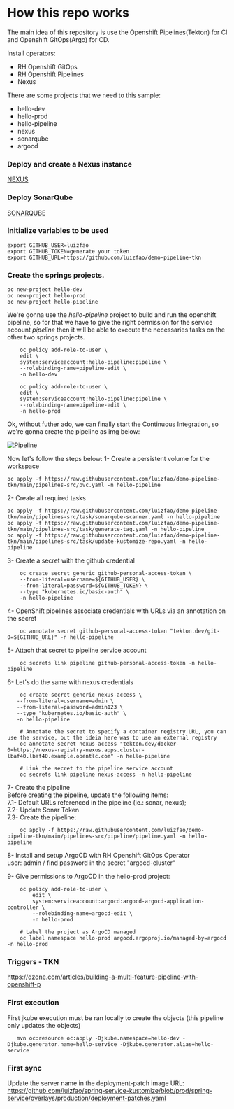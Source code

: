 # How this repo works
The main idea of this repository is use the Openshift Pipelines(Tekton) for CI and Openshift GitOps(Argo) for CD.

Install operators:
- RH Openshift GitOps
- RH Openshift Pipelines
- Nexus

There are some projects that we need to this sample:
- hello-dev
- hello-prod
- hello-pipeline
- nexus
- sonarqube
- argocd

### Deploy and create a Nexus instance
[NEXUS](https://github.com/luizfao/demo-pipeline-tkn/blob/main/nexus/README.md)


### Deploy SonarQube
[SONARQUBE](https://github.com/luizfao/demo-pipeline-tkn/blob/main/sonarqube/sonarqube.adoc)


### Initialize variables to be used
```shell
export GITHUB_USER=luizfao
export GITHUB_TOKEN=generate your token
export GITHUB_URL=https://github.com/luizfao/demo-pipeline-tkn
```

### Create the springs projects.
```shell
oc new-project hello-dev
oc new-project hello-prod
oc new-project hello-pipeline
```

We're gonna use the *hello-pipeline* project to build and run the openshift pipeline, so for that we have to give the right permission for the service account *pipeline* then it will be able to execute the necessaries tasks on the other two springs projects.

```shell
    oc policy add-role-to-user \
    edit \
    system:serviceaccount:hello-pipeline:pipeline \
    --rolebinding-name=pipeline-edit \
    -n hello-dev
```
```shell
    oc policy add-role-to-user \
    edit \
    system:serviceaccount:hello-pipeline:pipeline \
    --rolebinding-name=pipeline-edit \
    -n hello-prod
```

Ok, without futher ado, we can finally start the Continuous Integration, so we're gonna create the pipeline as img below:

![Pipeline](https://github.com/luizfao/demo-pipeline-tkn/blob/main/imgs/pipeline.png)

Now let's follow the steps below: 
1- Create a persistent volume for the workspace
```shell
oc apply -f https://raw.githubusercontent.com/luizfao/demo-pipeline-tkn/main/pipelines-src/pvc.yaml -n hello-pipeline
```
2- Create all required tasks
```shell
oc apply -f https://raw.githubusercontent.com/luizfao/demo-pipeline-tkn/main/pipelines-src/task/sonarqube-scanner.yaml -n hello-pipeline
oc apply -f https://raw.githubusercontent.com/luizfao/demo-pipeline-tkn/main/pipelines-src/task/generate-tag.yaml -n hello-pipeline
oc apply -f https://raw.githubusercontent.com/luizfao/demo-pipeline-tkn/main/pipelines-src/task/update-kustomize-repo.yaml -n hello-pipeline
```

3- Create a secret with the github credential
```shell
    oc create secret generic github-personal-access-token \
    --from-literal=username=${GITHUB_USER} \
    --from-literal=password=${GITHUB_TOKEN} \
    --type "kubernetes.io/basic-auth" \
    -n hello-pipeline
```
4- OpenShift pipelines associate credentials with URLs via an annotation on the secret
```shell
    oc annotate secret github-personal-access-token "tekton.dev/git-0=${GITHUB_URL}" -n hello-pipeline
```
5- Attach that secret to pipeline service account
```shell
    oc secrets link pipeline github-personal-access-token -n hello-pipeline
```

6- Let's do the same with nexus credentials
```shell
    oc create secret generic nexus-access \
   --from-literal=username=admin \
   --from-literal=password=admin123 \
   --type "kubernetes.io/basic-auth" \
   -n hello-pipeline

    # Annotate the secret to specify a container registry URL, you can use the service, but the ideia here was to use an external registry
    oc annotate secret nexus-access "tekton.dev/docker-0=https://nexus-registry-nexus.apps.cluster-lbaf40.lbaf40.example.opentlc.com" -n hello-pipeline

    # Link the secret to the pipeline service account
    oc secrets link pipeline nexus-access -n hello-pipeline
```

7- Create the pipeline  
Before creating the pipeline, update the following items:  
7.1- Default URLs referenced in the pipeline (ie.: sonar, nexus);  
7.2- Update Sonar Token  
7.3- Create the pipeline:  
```shell
    oc apply -f https://raw.githubusercontent.com/luizfao/demo-pipeline-tkn/main/pipelines-src/pipeline/pipeline.yaml -n hello-pipeline
```

8- Install and setup ArgoCD with RH Openshift GitOps Operator  
user: admin / find password in the secret "argocd-cluster"

9- Give permissions to ArgoCD in the hello-prod project:
```shell
    oc policy add-role-to-user \
        edit \
        system:serviceaccount:argocd:argocd-argocd-application-controller \
        --rolebinding-name=argocd-edit \
        -n hello-prod

    # Label the project as ArgoCD managed
    oc label namespace hello-prod argocd.argoproj.io/managed-by=argocd -n hello-prod
```

### Triggers - TKN
https://dzone.com/articles/building-a-multi-feature-pipeline-with-openshift-p


### First execution
First jkube execution must be ran locally to create the objects (this pipeline only updates the objects)
```shell
   mvn oc:resource oc:apply -Djkube.namespace=hello-dev -Djkube.generator.name=hello-service -Djkube.generator.alias=hello-service
```
### First sync
Update the server name in the deployment-patch image URL:
https://github.com/luizfao/spring-service-kustomize/blob/prod/spring-service/overlays/production/deployment-patches.yaml
